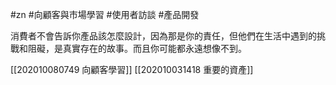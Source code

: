 #zn #向顧客與市場學習 #使用者訪談 #產品開發 

消費者不會告訴你產品該怎麼設計，因為那是你的責任，但他們在生活中遇到的挑戰和阻礙，是真實存在的故事。而且你可能都永遠想像不到。

[[202010080749 向顧客學習]]
[[202010031418 重要的資產]]
